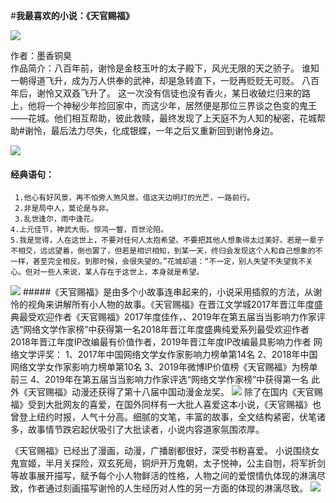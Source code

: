 #**我最喜欢的小说：《天官赐福》**

![](C:\Users\24019\Pictures\QQ图片20231123092927.jpg)

作者：墨香铜臭                                                         
作品简介：八百年前，谢怜是金枝玉叶的太子殿下，风光无限的天之骄子。 谁知一朝得道飞升，成为万人供奉的武神，却是急转直下，一贬再贬贬无可贬。 八百年后，谢怜又双叒飞升了。 这一次没有信徒也没有香火，某日收破烂归来的路上，他将一个神秘少年捡回家中，而这少年，居然便是那位三界谈之色变的鬼王——花城。他们相互帮助，彼此救赎，最终发现了上天庭不为人知的秘密，花城帮助#谢怜，最后法力尽失，化成银蝶，一年之后又重新回到谢怜身边。

![](C:\Users\24019\Pictures\QQ图片20231123092831.jpg)

 #### 经典语句：
     1.他心有好风景，再不怕旁人煞风景。借这天边明灯的光芒，一路前行。
     2.非是局中人，莫论是与非。
     3.乱世逢尔，雨中逢花。
    4.上元佳节，神武大街。惊鸿一瞥，百世沦陷。
    5.我是觉得，人在这世上，不要对任何人太抱希望。不要把其他人想象得太过美好。若是一辈子不相交，远远望着，倒也罢了，但若是相识相知，到某一天，终归会发现这个人和自己想象的不一样，甚至完全相反。到那时候，会很失望的。”花城却道：“不一定，别人失望不失望我不关心。但对一些人来说，某人存在于这世上，本身就是希望。
 ![](C:\Users\24019\Pictures\QQ图片20231123161757.jpg)
 #####《天官赐福》是由多个小故事连串起来的，小说采用插叙的方法，从谢怜的视角来讲解所有小人物的故事。《天官赐福》在晋江文学城2017年晋江年度盛典最受欢迎作者《天官赐福》2017年度佳作，、2019年在第五届当当影响力作家评选“网络文学作家榜”中获得第一名2018年晋江年度盛典纯爱系列最受欢迎作者2018年晋江年度IP改编最有价值作者，2019年晋江年度IP改编最具影响力作者
网络文学评奖：
1、2017年中国网络文学女作家影响力榜单第14名
2、2018年中国网络文学女作家影响力榜单第10名
3、2019年微博IP价值榜《天官赐福》为榜单前三
4、2019年在第五届当当影响力作家评选“网络文学作家榜”中获得第一名
此外《天官赐福》动漫还获得了第十八届中国动漫金龙奖。
![](C:\Users\24019\Pictures\QQ图片20231123092837.jpg)
除了在国内《天官赐福》受到大批网友的喜爱，在国外同样有一大批人喜爱这本小说，《天官赐福》也曾登上纽约时报，人气十分高。细腻的文笔，丰富的故事，全文结构紧密，伏笔诸多，故事情节跌宕起伏吸引了大批读者，小说内容道家氛围浓厚。

《天官赐福》已经出了漫画，动漫，广播剧都很好，深受书粉喜爱。
小说围绕女鬼宣姬，半月关探险，双玄死局，铜炉开万鬼朝，太子悦神，公主自刎，将军折剑等故事展开描写，赋予每个小人物鲜活的性格，人物之间的爱恨情仇体现的淋漓尽致，作者通过刻画描写谢怜的人生经历对人性的另一方面的体现的淋漓尽致。
![](C:\Users\24019\Pictures\QQ图片20231123085404.jpg)
